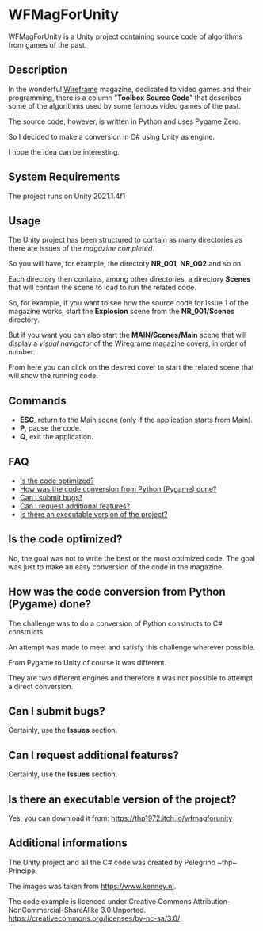# WFMagForUnity

WFMagForUnity is a Unity project containing source code of algorithms from games of the past.

## Description

In the wonderful [Wireframe](https://wireframe.raspberrypi.org/) magazine, dedicated to video games and their programming,
there is a column "**Toolbox Source Code**" that describes some of the algorithms used by some famous video games of the past.

The source code, however, is written in Python and uses Pygame Zero. 

So I decided to make a conversion in C# using Unity as engine. 

I hope the idea can be interesting. 

## System Requirements

The project runs on Unity 2021.1.4f1

## Usage

The Unity project has been structured to contain as many directories as there are issues of the *magazine completed*. 

So you will have, for example, the directoty **NR_001**, **NR_002** and so on. 

Each directory then contains, among other directories, a directory **Scenes** that will contain the scene to load to run the related code.  

So, for example, if you want to see how the source code for issue 1 of the magazine works, start the **Explosion** scene from the **NR_001/Scenes** directory.

But if you want you can also start the **MAIN/Scenes/Main** scene that will display a *visual navigator* of the Wiregrame magazine covers, in order of number.

From here you can click on the desired cover to start the related scene that will show the running code.

## Commands

- **ESC**, return to the Main scene (only if the application starts from Main).
- **P**, pause the code.
- **Q**, exit the application.

## FAQ

- [Is the code optimized?](#Is-the-code-optimized) 
- [How was the code conversion from Python (Pygame) done?](#How-was-the-code-conversion-from-Python-(Pygame)-done)
- [Can I submit bugs?](#Can-I-submit-bugs)
- [Can I request additional features?](#Can-I-request-additional-features)
- [Is there an executable version of the project?](#Is-there-an-executable-version-of-the-project)

## Is the code optimized?

No, the goal was not to write the best or the most optimized code. The goal was just to make an easy conversion of the code in the magazine.

## How was the code conversion from Python (Pygame) done? 

The challenge was to do a conversion of Python constructs to C# constructs. 

An attempt was made to meet and satisfy this challenge wherever possible.  

From Pygame to Unity of course it was different. 

They are two different engines and therefore it was not possible to attempt a direct conversion. 

## Can I submit bugs?

Certainly, use the **Issues** section. 

## Can I request additional features?

Certainly, use the **Issues** section. 

## Is there an executable version of the project?

Yes, you can download it from: https://thp1972.itch.io/wfmagforunity

## Additional informations

The Unity project and all the C# code was created by Pelegrino \~thp\~ Principe.

The images was taken from https://www.kenney.nl.

The code example is licenced under Creative Commons Attribution-NonCommercial-ShareAlike 3.0 Unported.
https://creativecommons.org/licenses/by-nc-sa/3.0/
